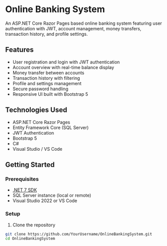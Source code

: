﻿# Online Banking System

An ASP.NET Core Razor Pages based online banking system featuring user authentication with JWT, account management, money transfers, transaction history, and profile settings.

## Features

- User registration and login with JWT authentication
- Account overview with real-time balance display
- Money transfer between accounts
- Transaction history with filtering
- Profile and settings management
- Secure password handling
- Responsive UI built with Bootstrap 5

## Technologies Used

- ASP.NET Core Razor Pages
- Entity Framework Core (SQL Server)
- JWT Authentication
- Bootstrap 5
- C#
- Visual Studio / VS Code

## Getting Started

### Prerequisites

- [.NET 7 SDK](https://dotnet.microsoft.com/en-us/download/dotnet/7.0)
- SQL Server instance (local or remote)
- Visual Studio 2022 or VS Code

### Setup

1. Clone the repository

```bash
git clone https://github.com/YourUsername/OnlineBankingSystem.git
cd OnlineBankingSystem
